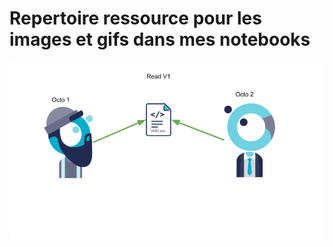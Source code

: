 # Repertoire ressource pour les images et gifs dans mes notebooks

![image](https://github.com/Zenthya/ressource_notebook/blob/main/Optimisctic.gif)
